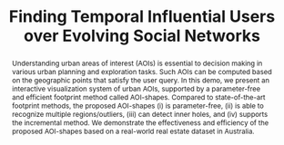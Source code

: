 ---
title: "Finding Temporal Influential Users over Evolving Social Networks"
authors:
- Mingzhao Li
- admin
- Farhana Choudhury
- Timos Sellis

publication_types: ["1"]
publication: In *the 12th International Conference on Web Search and Data Mining (WSDM)*
publication_short: In *WSDM*
publishDate: "2020-02-11"

abstract: Understanding urban areas of interest (AOIs) is essential to decision making in various urban planning and exploration tasks. Such AOIs can be computed based on the geographic points that satisfy the user query. In this demo, we present an interactive visualization system of urban AOIs, supported by a parameter-free and efficient footprint method called AOI-shapes. Compared to state-of-the-art footprint methods, the proposed AOI-shapes (i) is parameter-free, (ii) is able to recognize multiple regions/outliers, (iii) can detect inner holes, and (iv) supports the incremental method. We demonstrate the effectiveness and efficiency of the proposed AOI-shapes based on a real-world real estate dataset in Australia.


#tags:
#- Source Themes
featured: true

links:
- name: Demo
  url: http://aoishapes.com/
url_pdf: https://dl.acm.org/citation.cfm?doid=3289600.3290612

---